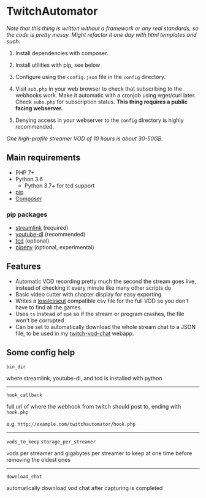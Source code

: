 # TwitchAutomator

*Note that this thing is written without a framework or any real standards, so the code is pretty messy. Might refactor it one day with html templates and such.*

1. Install dependencies with composer.

2. Install utilities with pip, see below

3. Configure using the `config.json` file in the `config` directory.

4. Visit `sub.php` in your web browser to check that subscribing to the webhooks work. Make it automatic with a cronjob using wget/curl later. Check `subs.php` for subscription status. **This thing requires a public facing webserver.**

5. Denying access in your webserver to the `config` directory is highly recommended.

*One high-profile streamer VOD of 10 hours is about 30-50GB.*

## Main requirements
- PHP 7+
- Python 3.6
    - Python 3.7+ for tcd support
- [pip](https://pypi.org/project/pip/)
- [Composer](https://getcomposer.org/)

### pip packages
- [streamlink](https://github.com/streamlink/streamlink) (required)
- [youtube-dl](https://github.com/ytdl-org/youtube-dl) (recommended)
- [tcd](https://pypi.org/project/tcd/) (optional)
- [pipenv](https://github.com/pypa/pipenv) (optional, experimental)


## Features
- Automatic VOD recording pretty much the second the stream goes live, instead of checking it every minute like many other scripts do
- Basic video cutter with chapter display for easy exporting
- Writes a [losslesscut](https://github.com/mifi/lossless-cut/) compatible csv file for the full VOD so you don't have to find all the games.
- Uses `ts` instead of `mp4` so if the stream or program crashes, the file won't be corrupted
- Can be set to automatically download the whole stream chat to a JSON file, to be used in my [twitch-vod-chat](https://github.com/MrBrax/twitch-vod-chat) webapp.

## Some config help

`bin_dir`

where streamlink, youtube-dl, and tcd is installed with python

---
`hook_callback`

full url of where the webhook from twitch should post to, ending with `hook.php`

e.g. `http://example.com/twitchautomator/hook.php`

---
`vods_to_keep`
`storage_per_streamer`

vods per streamer and gigabytes per streamer to keep at one time before removing the oldest ones

---
`download_chat`

automatically download vod chat after capturing is completed
